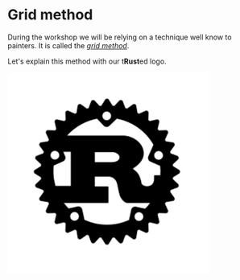 # Grid method
During the workshop we will be relying on a technique well know to painters. It
is called the [_grid method_](https://www.art-is-fun.com/grid-method).

Let's explain this method with our t**Rust**ed logo.

<img src="image/rust-logo-blk.svg" alt="The Rust logo" width="400px" height="400px">

